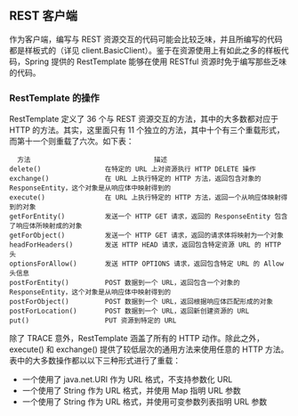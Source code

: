 ## REST 客户端 ##

作为客户端，编写与 REST 资源交互的代码可能会比较乏味，并且所编写的代码都是样板式的（详见 client.BasicClient）。鉴于在资源使用上有如此之多的样板代码，Spring 提供的 RestTemplate 能够在使用 RESTful 资源时免于编写那些乏味的代码。

### RestTemplate 的操作

RestTemplate 定义了 36 个与 REST 资源交互的方法，其中的大多数都对应于 HTTP 的方法。其实，这里面只有 11 个独立的方法，其中十个有三个重载形式，而第十一个则重载了六次。如下表：

	  方法                               描述
	delete()                在特定的 URL 上对资源执行 HTTP DELETE 操作
	exchange()				在 URL 上执行特定的 HTTP 方法，返回包含对象的 ResponseEntity，这个对象是从响应体中映射得到的
	execute()				在 URL 上执行特定的 HTTP 方法，返回一个从响应体映射得到的对象
	getForEntity()			发送一个 HTTP GET 请求，返回的 ResponseEntity 包含了响应体所映射成的对象
	getForObject()			发送一个 HTTP GET 请求，返回的请求体将映射为一个对象
	headForHeaders()		发送 HTTP HEAD 请求，返回包含特定资源 URL 的 HTTP 头
	optionsForAllow()		发送 HTTP OPTIONS 请求，返回包含特定 URL 的 Allow 头信息
	postForEntity()			POST 数据到一个 URL，返回包含一个对象的 ResponseEntity，这个对象是从响应体中映射得到的
	postForObject()			POST 数据到一个 URL，返回根据响应体匹配形成的对象
	postForLocation()		POST 数据到一个 URL，返回新创建资源的 URL
	put()					PUT 资源到特定的 URL

除了 TRACE 意外，RestTemplate 涵盖了所有的 HTTP 动作。除此之外，execute() 和 exchange() 提供了较低层次的通用方法来使用任意的 HTTP 方法。表中的大多数操作都以以下三种形式进行了重载：

* 一个使用了 java.net.URI 作为 URL 格式，不支持参数化 URL
* 一个使用了 String 作为 URL 格式，并使用 Map 指明 URL 参数
* 一个使用了 String 作为 URL 格式，并使用可变参数列表指明 URL 参数